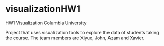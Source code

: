 # visualizationHW1
HW1 Visualization Columbia University

Project that uses visualization tools to explore the data of students taking the course.
The team members are 
Xiyue, John, Azam and Xavier.
